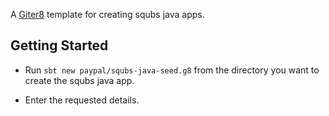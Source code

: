 A [Giter8][g8] template for creating squbs java apps.

[g8]: http://www.foundweekends.org/giter8/

Getting Started
---------------

* Run `sbt new paypal/squbs-java-seed.g8` from the directory you want to create the squbs java app.

* Enter the requested details.